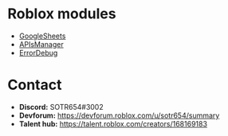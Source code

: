 # Roblox modules
* [GoogleSheets](https://devforum.roblox.com/t/module-for-google-sheets/1757820)
* [APIsManager](https://devforum.roblox.com/t/apismanager-easily-get-information-from-roblox-apis/1994157)
* [ErrorDebug](httpshttps://www.roblox.com/library/10829493336/Error-debug)

# Contact
* **Discord:** SOTR654#3002
* **Devforum:** https://devforum.roblox.com/u/sotr654/summary
* **Talent hub:** https://talent.roblox.com/creators/168169183
